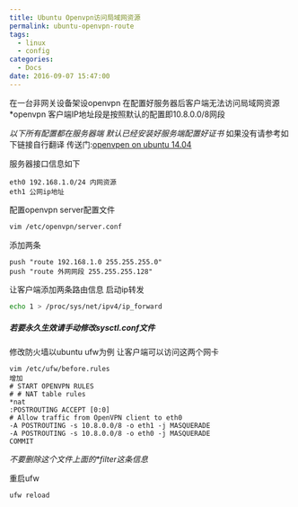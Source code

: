 ```yaml
---
title: Ubuntu Openvpn访问局域网资源
permalink: ubuntu-openvpn-route
tags:
  - linux
  - config
categories:
  - Docs
date: 2016-09-07 15:47:00
---
```


在一台非网关设备架设openvpn
在配置好服务器后客户端无法访问局域网资源
*openvpn 客户端IP地址段是按照默认的配置即10.8.0.0/8网段

*以下所有配置都在服务器端*
*默认已经安装好服务端配置好证书*
如果没有请参考如下链接自行翻译
传送门:[openvpen on ubuntu 14.04](https://www.digitalocean.com/community/tutorials/how-to-set-up-an-openvpn-server-on-ubuntu-14-04 "openvpn")

服务器接口信息如下
```
eth0 192.168.1.0/24 内网资源
eth1 公网ip地址
```

配置openvpn server配置文件
``` bash
vim /etc/openvpn/server.conf
```

添加两条
```
push "route 192.168.1.0 255.255.255.0"
push "route 外网网段 255.255.255.128"
```



让客户端添加两条路由信息
启动ip转发
``` bash
echo 1 > /proc/sys/net/ipv4/ip_forward
```

##### 若要永久生效请手动修改sysctl.conf文件

修改防火墙以ubuntu ufw为例
让客户端可以访问这两个网卡
``` plain
vim /etc/ufw/before.rules
增加
# START OPENVPN RULES
# # NAT table rules
*nat
:POSTROUTING ACCEPT [0:0]
# Allow traffic from OpenVPN client to eth0
-A POSTROUTING -s 10.8.0.0/8 -o eth1 -j MASQUERADE
-A POSTROUTING -s 10.8.0.0/8 -o eth0 -j MASQUERADE
COMMIT
```

*不要删除这个文件上面的\*filter这条信息*

重启ufw
``` bash
ufw reload
```